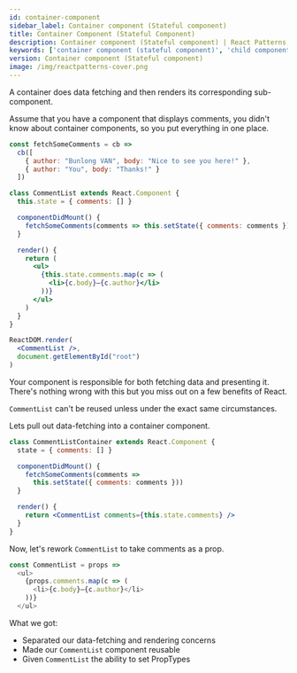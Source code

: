 ```yaml
---
id: container-component
sidebar_label: Container component (Stateful component)
title: Container Component (Stateful Component)
description: Container component (Stateful component) | React Patterns, techniques, tips and tricks in development for Ract developer.
keywords: ['container component (stateful component)', 'child component', 'reactpatterns', 'react patterns', 'reactjspatterns', 'reactjs patterns', 'react', 'reactjs', 'react techniques', 'react tips and tricks']
version: Container component (Stateful component)
image: /img/reactpatterns-cover.png
---
```


A container does data fetching and then renders its corresponding sub-component.

Assume that you have a component that displays comments, you didn't know about container components, so you put everything in one place.

```jsx
const fetchSomeComments = cb =>
  cb([
    { author: "Bunlong VAN", body: "Nice to see you here!" },
    { author: "You", body: "Thanks!" }
  ])

class CommentList extends React.Component {
  this.state = { comments: [] }

  componentDidMount() {
    fetchSomeComments(comments => this.setState({ comments: comments }))
  }

  render() {
    return (
      <ul>
        {this.state.comments.map(c => (
          <li>{c.body}—{c.author}</li>
        ))}
      </ul>
    )
  }
}

ReactDOM.render(
  <CommentList />,
  document.getElementById("root")
)
```

Your component is responsible for both fetching data and presenting it. There's nothing wrong with this but you miss out on a few benefits of React.

`CommentList` can't be reused unless under the exact same circumstances.

Lets pull out data-fetching into a container component.

```jsx
class CommentListContainer extends React.Component {
  state = { comments: [] }

  componentDidMount() {
    fetchSomeComments(comments =>
      this.setState({ comments: comments }))
  }

  render() {
    return <CommentList comments={this.state.comments} />
  }
}
```

Now, let's rework `CommentList` to take comments as a prop.

```js
const CommentList = props =>
  <ul>
    {props.comments.map(c => (
      <li>{c.body}—{c.author}</li>
    ))}
  </ul>
```

What we got:
  * Separated our data-fetching and rendering concerns
  * Made our `CommentList` component reusable
  * Given `CommentList` the ability to set PropTypes
